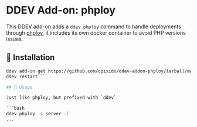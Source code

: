 # DDEV Add-on: phploy

This DDEV add-on adds a `ddev phploy` command to handle deployments through [phploy](https://github.com/banago/phploy), it includes its own docker container to avoid PHP versions issues.

## 🔧 Installation

```bash
ddev add-on get https://github.com/opixido/ddev-addon-phploy/tarball/master
ddev restart```

## 🔧 Usage

Just like phploy, but prefixed with `ddev`

```bash
ddev phploy -s server -l
...

